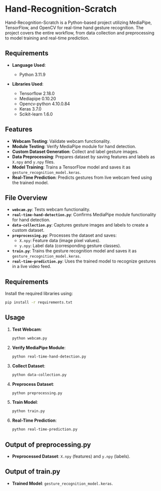 
# Hand-Recognition-Scratch

Hand-Recognition-Scratch is a Python-based project utilizing MediaPipe, TensorFlow, and OpenCV for real-time hand gesture recognition. The project covers the entire workflow, from data collection and preprocessing to model training and real-time prediction.

## Requirements
- **Language Used**:
   - Python 3.11.9

- **Libraries Used**:
   - Tensorflow 2.18.0
   - Mediapipe 0.10.20
   - Opencv-python 4.10.0.84
   - Keras 3.7.0
   - Scikit-learn 1.6.0

## Features
- **Webcam Testing**: Validate webcam functionality.
- **Module Testing**: Verify MediaPipe module for hand detection.
- **Custom Dataset Generation**: Collect and label gesture images.
- **Data Preprocessing**: Prepares dataset by saving features and labels as `X.npy` and `y.npy` files.
- **Model Training**: Trains a TensorFlow model and saves it as `gesture_recognition_model.keras`.
- **Real-Time Prediction**: Predicts gestures from live webcam feed using the trained model.

## File Overview
- **`webcam.py`**: Tests webcam functionality.
- **`real-time-hand-detection.py`**: Confirms MediaPipe module functionality for hand detection.
- **`data-collection.py`**: Captures gesture images and labels to create a custom dataset.
- **`preprocessing.py`**: Processes the dataset and saves:
  - `X.npy`: Feature data (image pixel values).
  - `y.npy`: Label data (corresponding gesture classes).
- **`train.py`**: Trains the gesture recognition model and saves it as `gesture_recognition_model.keras`.
- **`real-time-prediction.py`**: Uses the trained model to recognize gestures in a live video feed.

## Requirements
Install the required libraries using:

```bash
pip install -r requirements.txt
```

## Usage
1. **Test Webcam**:

   ```bash
   python webcam.py
   ```

2. **Verify MediaPipe Module**:

   ```bash
   python real-time-hand-detection.py
   ```

3. **Collect Dataset**:

   ```bash
   python data-collection.py
   ```

4. **Preprocess Dataset**:

   ```bash
   python preprocessing.py
   ```

5. **Train Model**:

   ```bash
   python train.py
   ```

6. **Real-Time Prediction**:

   ```bash
   python real-time-prediction.py
   ```

## Output of preprocessing.py
- **Preprocessed Dataset**: `X.npy` (features) and `y.npy` (labels).

## Output of train.py
- **Trained Model**: `gesture_recognition_model.keras`.


